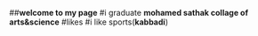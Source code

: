 ##**welcome to my page**
#i graduate **mohamed sathak collage of arts&science**
#likes
#i like sports(**kabbadi**)


